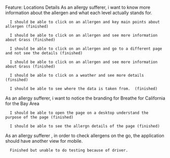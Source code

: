 Feature: Locations Details 
      As an allergy sufferer, i want to know more information about
      the allergen and what each level actually stands for.
      
      I should be able to click on an allergen and key main points about allergen (finished)
      
      I should be able to click on an allergen and see more information about Grass (finished)
      
      I should be able to click on an allergen and go to a different page and not see the details (finished)
      
      I should be able to click on an allergen and see more information about Grass (finished)
      
      I should be able to click on a weather and see more details (finsihed)
      
      I should be able to see where the data is taken from.  (finished)
      
As an allergy sufferer, i want to notice the branding
       for Breathe for California for the Bay Area 
       
      I should be able to open the page on a desktop understand the purpose of the page (finished)
      
      I should be able to see the allergn details of the page (finished)
      
      
 As an allergy sufferer , in order to check allergens on the go, the application should have another view for mobile. 
 
      Finished but unable to do testing because of driver. 
      
      
      